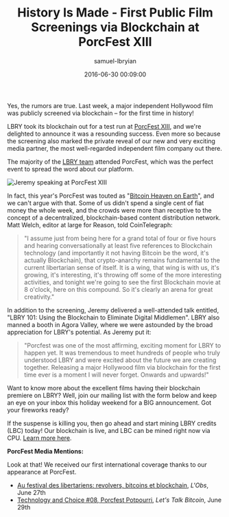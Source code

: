 ﻿---
author: samuel-lbryian
title: 'History Is Made - First Public Film Screenings via Blockchain at PorcFest XIII'
date: '2016-06-30 00:09:00'
---

Yes, the rumors are true. Last week, a major independent Hollywood film was publicly screened via blockchain – for the first time in history!

LBRY took its blockchain out for a test run at [PorcFest XIII](http://porcfest.com), and we're delighted to announce it was a resounding success. Even more so because the screening also marked the private reveal of our new and very exciting media partner, the most well-regarded independent film company out there.

The majority of the [LBRY team](https://lbry.io/team) attended PorcFest, which was the perfect event to spread the word about our platform.

![Jeremy speaking at PorcFest XIII](/img/lbryatpf.jpg)

In fact, this year's PorcFest was touted as "[Bitcoin Heaven on Earth](http://cointelegraph.com/news/bitcoin-heaven-on-earth-13th-annual-porcupine-freedom-festival-in-lancaster-new-hampshire)", and we can't argue with that. Some of us didn't spend a single cent of fiat money the whole week, and the crowds were more than receptive to the concept of a decentralized, blockchain-based content distribution network. Matt Welch, editor at large for Reason, told CoinTelegraph:

> "I assume just from being here for a grand total of four or five hours and hearing conversationally at least five references to Blockchain technology (and importantly it not having Bitcoin be the word, it's actually Blockchain), that crypto-anarchy remains fundamental to the current libertarian sense of itself. It is a wing, that wing is with us, it's growing, it's interesting, it's throwing off some of the more interesting activities, and tonight we're going to see the first Blockchain movie at 8 o'clock, here on this compound. So it's clearly an arena for great creativity."

In addition to the screening, Jeremy delivered a well-attended talk entitled, "LBRY 101: Using the Blockchain to Eliminate Digital Middlemen". LBRY also manned a booth in Agora Valley, where we were astounded by the broad appreciation for LBRY's potential. As Jeremy put it:

> "Porcfest was one of the most affirming, exciting moment for LBRY to happen yet. It was tremendous to meet hundreds of people who truly understood LBRY and were excited about the future we are creating together. Releasing a major Hollywood film via blockchain for the first time ever is a moment I will never forget. Onwards and upwards!"

Want to know more about the excellent films having their blockchain premiere on LBRY? Well, join our mailing list with the form below and keep an eye on your inbox this holiday weekend for a BIG announcement. Got your fireworks ready?

If the suspense is killing you, then go ahead and start mining LBRY credits (LBC) today! Our blockchain is live, and LBC can be mined right now via CPU. [Learn more here](https://lbry.io/news/lbry-blockchain-live-mine-lbc-now).

**PorcFest Media Mentions:**

Look at that! We received our first international coverage thanks to our appearance at PorcFest.

* [Au festival des libertariens: revolvers, bitcoins et blockchain](http://rue89.nouvelobs.com/2016/06/27/festival-libertariens-revolvers-bitcoins-blockchains-264478), *L'Obs*, June 27th
* [Technology and Choice #08, Porcfest Potpourri](https://letstalkbitcoin.com/blog/post/technology-and-choice-08-porcfest-potpourri), *Let's Talk Bitcoin*, June 29th
